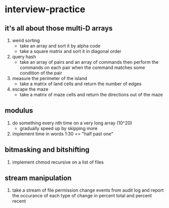 # interview-practice

## it's all about those multi-D arrays

1. weird sorting
    - take an array and sort it by alpha code
    - take a square matrix and sort it in diagonal order
2. query hash
    - take an array of pairs and an array of commands then perform the commands on each pair when the command matches some condition of the pair
3. measure the perimeter of the island
    - take a matrix of land cells and return the number of edges
4. escape the maze
    - take a matrix of maze cells and return the directions out of the maze

## modulus

1. do something every nth time on a very long array (10^20)
    - gradually speed up by skipping more
2. implement time in words 1:30 == "half past one"

## bitmasking and bitshifting

1. implement chmod recursive on a list of files

## stream manipulation

1. take a stream of file permission change events from audit log and report the occurance of each type of change in percent total and percent recent
